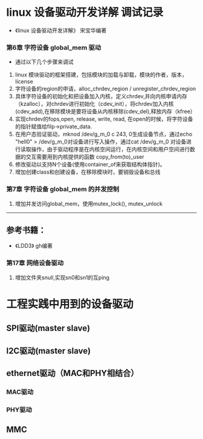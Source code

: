 # linux 设备驱动开发详解 调试记录

- 《linux 设备驱动开发详解》 宋宝华编著

### 第6章 字符设备 global_mem 驱动
- 通过以下几个步骤来调试
1. linux 模块驱动的框架搭建，包括模块的加载与卸载，模块的作者，版本，license
2. 字符设备的region的申请，alloc_chrdev_region / unregister_chrdev_region
3. 具体字符设备的初始化和把设备加入内核，定义chrdev,并向内核申请内存（kzalloc），对chrdev进行初始化（cdev_init），将chrdev加入内核(cdev_add),在移除模块是要将设备从内核移除(cdev_del),释放内存（kfree）
4. 实现chrdev的fops,open, release, write, read, 在open的时候，将字符设备的指针赋值给filp->private_data.
5. 在用户态验证驱动，mknod /dev/g_m_0 c 243, 0生成设备节点，通过echo "hell0" > /dev/g_m_0对设备进行写入操作，通过cat /dev/g_m_0 对设备进行读取操作，由于驱动程序是在内核空间运行，在内核空间和用户空间进行数据的交互需要用到内核提供的函数 copy_from(to)_user
6. 修改驱动以支持N个设备(使用container_of来获取结构体指针)。
7. 增加创建class和创建设备，在移除模块时，要销毁设备和总线

### 第7章 字符设备 global_mem 的并发控制
1. 增加并发访问global_mem，使用mutex_lock(), mutex_unlock
---
## 参考书籍：
- 《LDD3》 gh编著

### 第17章 网络设备驱动
1. 增加文件夹snull,实现sn0和sn1的互ping

# 工程实践中用到的设备驱动
## SPI驱动(master slave)
## I2C驱动(master slave)
## ethernet驱动（MAC和PHY相结合）
### MAC驱动
### PHY驱动
## MMC
